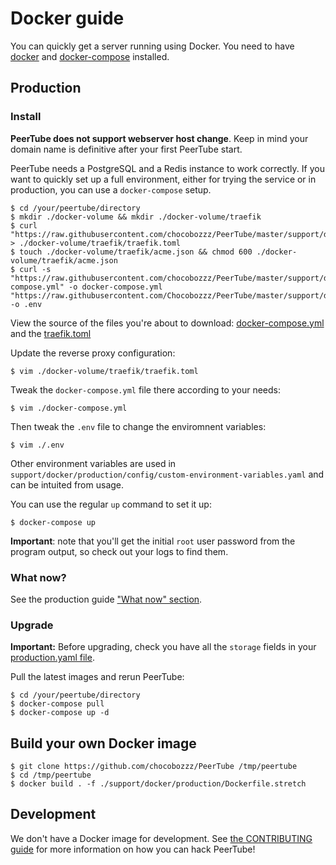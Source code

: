 # Docker guide

You can quickly get a server running using Docker. You need to have
[docker](https://www.docker.com/community-edition) and
[docker-compose](https://docs.docker.com/compose/install/) installed.

## Production

### Install

**PeerTube does not support webserver host change**. Keep in mind your domain name is definitive after your first PeerTube start.

PeerTube needs a PostgreSQL and a Redis instance to work correctly. If you want
to quickly set up a full environment, either for trying the service or in
production, you can use a `docker-compose` setup.

```shell
$ cd /your/peertube/directory
$ mkdir ./docker-volume && mkdir ./docker-volume/traefik
$ curl "https://raw.githubusercontent.com/chocobozzz/PeerTube/master/support/docker/production/config/traefik.toml" > ./docker-volume/traefik/traefik.toml
$ touch ./docker-volume/traefik/acme.json && chmod 600 ./docker-volume/traefik/acme.json
$ curl -s "https://raw.githubusercontent.com/chocobozzz/PeerTube/master/support/docker/production/docker-compose.yml" -o docker-compose.yml "https://raw.githubusercontent.com/Chocobozzz/PeerTube/master/support/docker/production/.env" -o .env
```
View the source of the files you're about to download: [docker-compose.yml](https://github.com/Chocobozzz/PeerTube/blob/develop/support/docker/production/docker-compose.yml) and the [traefik.toml](https://github.com/Chocobozzz/PeerTube/blob/develop/support/docker/production/config/traefik.toml) 

Update the reverse proxy configuration:

```shell
$ vim ./docker-volume/traefik/traefik.toml
```

Tweak the `docker-compose.yml` file there according to your needs:

```shell
$ vim ./docker-compose.yml
```

Then tweak the `.env` file to change the enviromnent variables:

```shell
$ vim ./.env
```

Other environment variables are used in
`support/docker/production/config/custom-environment-variables.yaml` and can be
intuited from usage.

You can use the regular `up` command to set it up:

```shell
$ docker-compose up
```

**Important**: note that you'll get the initial `root` user password from the
program output, so check out your logs to find them.

### What now?

See the production guide ["What now" section](/support/doc/production.md#what-now). 

### Upgrade

**Important:** Before upgrading, check you have all the `storage` fields in your [production.yaml file](/support/docker/production/config/production.yaml). 

Pull the latest images and rerun PeerTube:

```shell
$ cd /your/peertube/directory
$ docker-compose pull
$ docker-compose up -d
```

## Build your own Docker image

```shell
$ git clone https://github.com/chocobozzz/PeerTube /tmp/peertube
$ cd /tmp/peertube
$ docker build . -f ./support/docker/production/Dockerfile.stretch
```

## Development

We don't have a Docker image for development. See [the CONTRIBUTING guide](https://github.com/Chocobozzz/PeerTube/blob/develop/.github/CONTRIBUTING.md#develop)
for more information on how you can hack PeerTube!
